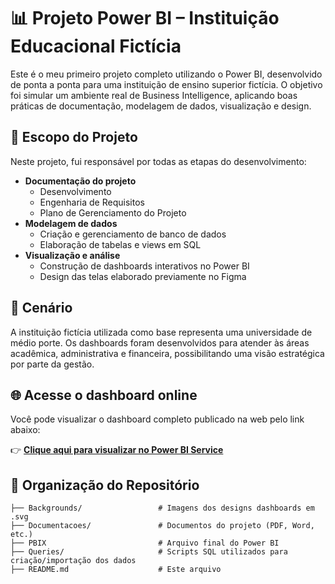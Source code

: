 # 📊 Projeto Power BI – Instituição Educacional Fictícia

Este é o meu primeiro projeto completo utilizando o Power BI, desenvolvido de ponta a ponta para uma instituição de ensino superior fictícia. O objetivo foi simular um ambiente real de Business Intelligence, aplicando boas práticas de documentação, modelagem de dados, visualização e design.

## 🧩 Escopo do Projeto

Neste projeto, fui responsável por todas as etapas do desenvolvimento:

- **Documentação do projeto**
  - Desenvolvimento
  - Engenharia de Requisitos
  - Plano de Gerenciamento do Projeto
- **Modelagem de dados**
  - Criação e gerenciamento de banco de dados
  - Elaboração de tabelas e views em SQL
- **Visualização e análise**
  - Construção de dashboards interativos no Power BI
  - Design das telas elaborado previamente no Figma

## 🏫 Cenário

A instituição fictícia utilizada como base representa uma universidade de médio porte. Os dashboards foram desenvolvidos para atender às áreas acadêmica, administrativa e financeira, possibilitando uma visão estratégica por parte da gestão.

## 🌐 Acesse o dashboard online

Você pode visualizar o dashboard completo publicado na web pelo link abaixo:

👉 [**Clique aqui para visualizar no Power BI Service**](https://app.powerbi.com/view?r=eyJrIjoiZWQ3YjYzOGQtNzZkOS00YmI3LTg4YzUtMDMxODYxYWNkZTE2IiwidCI6IjY3MDk0NmQzLTFiYzAtNDA4MS04ZTQ5LTBiNmRmZTEyOTVkZSJ9)

## 📁 Organização do Repositório

```text
├── Backgrounds/                 # Imagens dos designs dashboards em .svg
├── Documentacoes/               # Documentos do projeto (PDF, Word, etc.)
├── PBIX                         # Arquivo final do Power BI
├── Queries/                     # Scripts SQL utilizados para criação/importação dos dados
├── README.md                    # Este arquivo
